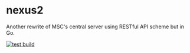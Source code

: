 # nexus2
Another rewrite of MSC's central server using RESTful API scheme but in Go.

[![test build](https://github.com/MSRevive/nexus2/actions/workflows/test_build.yml/badge.svg?branch=main)](https://github.com/MSRevive/nexus2/actions/workflows/test_build.yml)